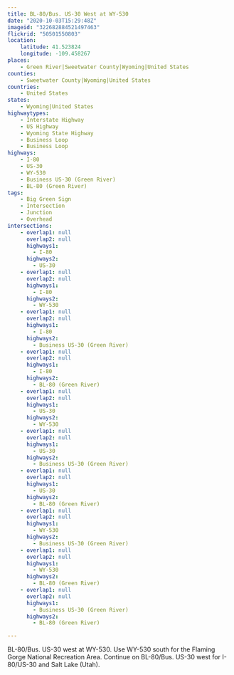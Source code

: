 ```yaml
---
title: BL-80/Bus. US-30 West at WY-530
date: "2020-10-03T15:29:48Z"
imageid: "322682884521497463"
flickrid: "50501550803"
location:
    latitude: 41.523824
    longitude: -109.458267
places:
    - Green River|Sweetwater County|Wyoming|United States
counties:
    - Sweetwater County|Wyoming|United States
countries:
    - United States
states:
    - Wyoming|United States
highwaytypes:
    - Interstate Highway
    - US Highway
    - Wyoming State Highway
    - Business Loop
    - Business Loop
highways:
    - I-80
    - US-30
    - WY-530
    - Business US-30 (Green River)
    - BL-80 (Green River)
tags:
    - Big Green Sign
    - Intersection
    - Junction
    - Overhead
intersections:
    - overlap1: null
      overlap2: null
      highways1:
        - I-80
      highways2:
        - US-30
    - overlap1: null
      overlap2: null
      highways1:
        - I-80
      highways2:
        - WY-530
    - overlap1: null
      overlap2: null
      highways1:
        - I-80
      highways2:
        - Business US-30 (Green River)
    - overlap1: null
      overlap2: null
      highways1:
        - I-80
      highways2:
        - BL-80 (Green River)
    - overlap1: null
      overlap2: null
      highways1:
        - US-30
      highways2:
        - WY-530
    - overlap1: null
      overlap2: null
      highways1:
        - US-30
      highways2:
        - Business US-30 (Green River)
    - overlap1: null
      overlap2: null
      highways1:
        - US-30
      highways2:
        - BL-80 (Green River)
    - overlap1: null
      overlap2: null
      highways1:
        - WY-530
      highways2:
        - Business US-30 (Green River)
    - overlap1: null
      overlap2: null
      highways1:
        - WY-530
      highways2:
        - BL-80 (Green River)
    - overlap1: null
      overlap2: null
      highways1:
        - Business US-30 (Green River)
      highways2:
        - BL-80 (Green River)

---
```

BL-80/Bus. US-30 west at WY-530.  Use WY-530 south for the Flaming Gorge National Recreation Area.  Continue on BL-80/Bus. US-30 west for I-80/US-30 and Salt Lake (Utah).